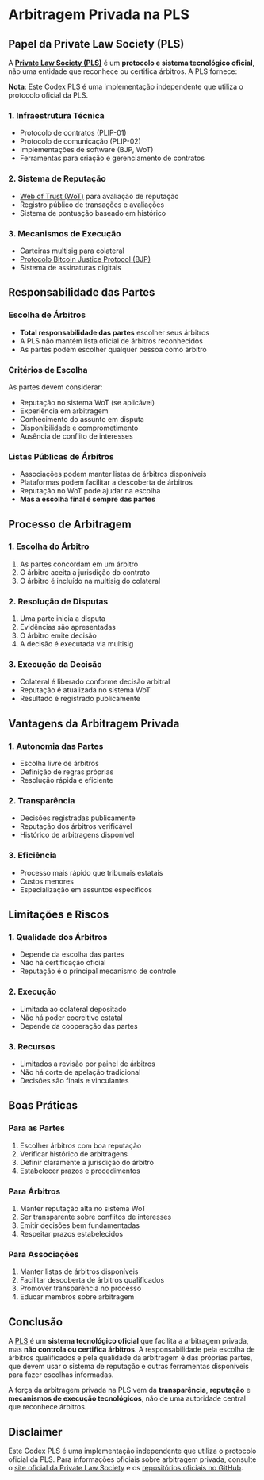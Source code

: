 # Arbitragem Privada na PLS

## Papel da Private Law Society (PLS)

A [**Private Law Society (PLS)**](http://privatelawsociety.net) é um **protocolo e sistema tecnológico oficial**, não uma entidade que reconhece ou certifica árbitros. A PLS fornece:

**Nota**: Este Codex PLS é uma implementação independente que utiliza o protocolo oficial da PLS.

### 1. Infraestrutura Técnica
- Protocolo de contratos (PLIP-01)
- Protocolo de comunicação (PLIP-02)
- Implementações de software (BJP, WoT)
- Ferramentas para criação e gerenciamento de contratos

### 2. Sistema de Reputação
- [Web of Trust (WoT)](https://github.com/PrivateLawSociety/pls-wot) para avaliação de reputação
- Registro público de transações e avaliações
- Sistema de pontuação baseado em histórico

### 3. Mecanismos de Execução
- Carteiras multisig para colateral
- [Protocolo Bitcoin Justice Protocol (BJP)](https://github.com/PrivateLawSociety/pls-bjp)
- Sistema de assinaturas digitais

## Responsabilidade das Partes

### Escolha de Árbitros
- **Total responsabilidade das partes** escolher seus árbitros
- A PLS não mantém lista oficial de árbitros reconhecidos
- As partes podem escolher qualquer pessoa como árbitro

### Critérios de Escolha
As partes devem considerar:
- Reputação no sistema WoT (se aplicável)
- Experiência em arbitragem
- Conhecimento do assunto em disputa
- Disponibilidade e comprometimento
- Ausência de conflito de interesses

### Listas Públicas de Árbitros
- Associações podem manter listas de árbitros disponíveis
- Plataformas podem facilitar a descoberta de árbitros
- Reputação no WoT pode ajudar na escolha
- **Mas a escolha final é sempre das partes**

## Processo de Arbitragem

### 1. Escolha do Árbitro
1. As partes concordam em um árbitro
2. O árbitro aceita a jurisdição do contrato
3. O árbitro é incluído na multisig do colateral

### 2. Resolução de Disputas
1. Uma parte inicia a disputa
2. Evidências são apresentadas
3. O árbitro emite decisão
4. A decisão é executada via multisig

### 3. Execução da Decisão
- Colateral é liberado conforme decisão arbitral
- Reputação é atualizada no sistema WoT
- Resultado é registrado publicamente

## Vantagens da Arbitragem Privada

### 1. Autonomia das Partes
- Escolha livre de árbitros
- Definição de regras próprias
- Resolução rápida e eficiente

### 2. Transparência
- Decisões registradas publicamente
- Reputação dos árbitros verificável
- Histórico de arbitragens disponível

### 3. Eficiência
- Processo mais rápido que tribunais estatais
- Custos menores
- Especialização em assuntos específicos

## Limitações e Riscos

### 1. Qualidade dos Árbitros
- Depende da escolha das partes
- Não há certificação oficial
- Reputação é o principal mecanismo de controle

### 2. Execução
- Limitada ao colateral depositado
- Não há poder coercitivo estatal
- Depende da cooperação das partes

### 3. Recursos
- Limitados a revisão por painel de árbitros
- Não há corte de apelação tradicional
- Decisões são finais e vinculantes

## Boas Práticas

### Para as Partes
1. Escolher árbitros com boa reputação
2. Verificar histórico de arbitragens
3. Definir claramente a jurisdição do árbitro
4. Estabelecer prazos e procedimentos

### Para Árbitros
1. Manter reputação alta no sistema WoT
2. Ser transparente sobre conflitos de interesses
3. Emitir decisões bem fundamentadas
4. Respeitar prazos estabelecidos

### Para Associações
1. Manter listas de árbitros disponíveis
2. Facilitar descoberta de árbitros qualificados
3. Promover transparência no processo
4. Educar membros sobre arbitragem

## Conclusão

A [PLS](http://privatelawsociety.net) é um **sistema tecnológico oficial** que facilita a arbitragem privada, mas **não controla ou certifica árbitros**. A responsabilidade pela escolha de árbitros qualificados e pela qualidade da arbitragem é das próprias partes, que devem usar o sistema de reputação e outras ferramentas disponíveis para fazer escolhas informadas.

A força da arbitragem privada na PLS vem da **transparência**, **reputação** e **mecanismos de execução tecnológicos**, não de uma autoridade central que reconhece árbitros.

## Disclaimer

Este Codex PLS é uma implementação independente que utiliza o protocolo oficial da PLS. Para informações oficiais sobre arbitragem privada, consulte o [site oficial da Private Law Society](http://privatelawsociety.net) e os [repositórios oficiais no GitHub](https://github.com/PrivateLawSociety).
